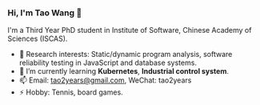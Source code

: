 ### Hi, I'm Tao Wang 👋
I'm a Third Year PhD student in Institute of Software, Chinese Academy of Sciences (ISCAS). 

- 🔭 Research interests: Static/dynamic program analysis, software reliability testing in JavaScript and database systems. 
- 🌱 I’m currently learning **Kubernetes**, **Industrial control system**.
- 📫 Email: tao2years@gmail.com, WeChat: tao2years
- ⚡ Hobby: Tennis, board games.
